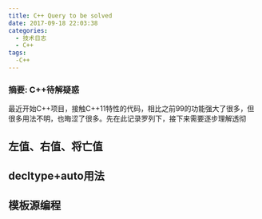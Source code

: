 ```yaml
---
title: C++ Query to be solved
date: 2017-09-18 22:03:38
categories:
  - 技术日志
  - C++
tags:
  -C++
---
```

### 摘要: C++待解疑惑
<!--more-->
最近开始C++项目，接触C++11特性的代码，相比之前99的功能强大了很多，但很多用法不明，也晦涩了很多。先在此记录罗列下，接下来需要逐步理解透彻
## 左值、右值、将亡值

## decltype+auto用法

## 模板源编程